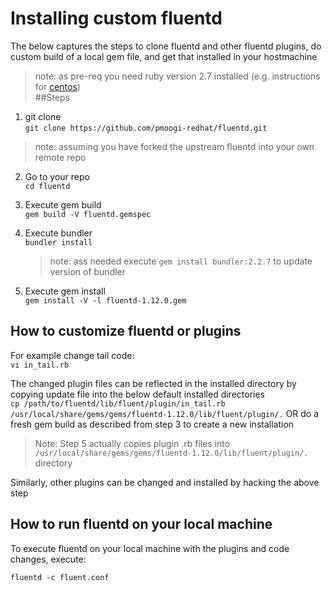 
# Installing custom fluentd

The below captures the steps to clone fluentd and other fluentd plugins, do custom build of a local gem file, and get that installed in your hostmachine

> note: as pre-req you need ruby version 2.7 installed (e.g. instructions for [centos](https://tecadmin.net/install-ruby-latest-stable-centos/))  
##Steps
 1. git clone  
    `git clone https://github.com/pmoogi-redhat/fluentd.git`    
 > note: assuming you have forked the upstream fluentd into your own remote repo
 2. Go to your repo  
    `cd fluentd`
 3. Execute gem build    
     `gem build -V fluentd.gemspec`  
 4. Execute bundler  
    `bundler install`   
    > note: ass needed execute `gem install bundler:2.2.7` to update version of bundler    

 5. Execute gem install  
    `gem install -V -l fluentd-1.12.0.gem`   
    
 ## How to customize fluentd or plugins 
   For example change tail code:  
   `vi in_tail.rb`    
   
   The changed plugin files can be reflected in the installed directory by copying update file into the below default installed directories  
   `cp /path/to/fluentd/lib/fluent/plugin/in_tail.rb /usr/local/share/gems/gems/fluentd-1.12.0/lib/fluent/plugin/.`
   OR do a fresh gem build as described from step 3 to create a new installation  
   > Note: Step 5 actually copies plugin .rb files into `/usr/local/share/gems/gems/fluentd-1.12.0/lib/fluent/plugin/.` directory  
   
   Similarly, other plugins can be changed and installed by hacking the above step
   
 ## How to run fluentd on your local machine
  To execute fluentd on your local machine with the plugins and code changes, execute:  
     
  `fluentd -c fluent.conf`  
    
